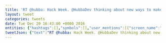 ```yaml
---
title: 'RT @hubba: Hack Week. @HubbaDev thinking about new ways to make things better   @blamebento starts everything worthwhile with a design #hub…'
layout: tweet
categories: tweets
date: Tue Dec 20 16:43:00 +0000 2016
entities: {"hashtags":[],"symbols":[],"user_mentions":[{"screen_name":"hubba","name":"Hubba","id":14608479,"id_str":"14608479","indices":[3,9]},{"screen_name":"HubbaDev","name":"Development at Hubba","id":743092393725952000,"id_str":"743092393725952000","indices":[22,31]},{"screen_name":"blamebento","name":"Jose","id":2792045640,"id_str":"2792045640","indices":[80,91]}],"urls":[]}
tweetJson: {"text":"RT @hubba: Hack Week. @HubbaDev thinking about new ways to make things better   @blamebento starts everything worthwhile with a design #hub…"}
---
```

